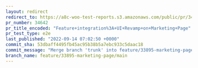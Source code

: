 ```yaml
---
layout: redirect
redirect_to: https://a8c-woo-test-reports.s3.amazonaws.com/public/pr/34642/e2e/index.html
pr_number: 34642
pr_title_encoded: "Feature+integration%3A+UI+Revamp+on+Marketing+Page"
pr_test_type: e2e
last_published: "2022-09-14 07:02:50 +0000"
commit_sha: 53dbaff4495fb45ac95b38b5a7ebc933c5daac18
commit_message: "Merge branch 'trunk' into feature/33895-marketing-page/main"
branch_name: feature/33895-marketing-page/main
---
```

